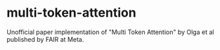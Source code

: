 # multi-token-attention
Unofficial paper implementation of "Multi Token Attention" by Olga et al published by FAIR at Meta. 
